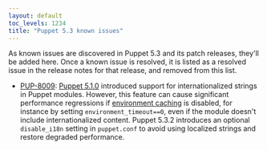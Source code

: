 ```yaml
---
layout: default
toc_levels: 1234
title: "Puppet 5.3 known issues"
---
```


As known issues are discovered in Puppet 5.3 and its patch releases, they'll be added here. Once a known issue is resolved, it is listed as a resolved issue in the release notes for that release, and removed from this list.

-   [PUP-8009](https://tickets.puppetlabs.com/browse/PUP-8009): [Puppet 5.1.0](/puppet/5.1/release_notes.html) introduced support for internationalized strings in Puppet modules. However, this feature can cause significant performance regressions if [environment caching](./environments_creating.markdown#environment_timeout) is disabled, for instance by setting `environment_timeout==0`, even if the module doesn't include internationalized content. Puppet 5.3.2 introduces an optional `disable_i18n` setting in `puppet.conf` to avoid using localized strings and restore degraded performance.